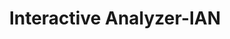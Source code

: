 ---
word: "true"

types: "word"

title: "Interactive Analyzer-IAN"

categories: ['']

tags: ['Interactive', 'Analyzer', 'IAN']

arabic: 'المحلل النحوي التفاعلي'

arexps: []

enwords: ['Interactive Analyzer-IAN']

enexps: []

arlexicons: 'ح'

enlexicons: 'I'

authors: ['Ruqayya Roshdy']

translators: ['']

citations: 'مقدمة في حوسبة اللغة العربية'

sources: 'مركز الملك عبدالله بن عبدالعزيز الدولي لخدمة اللغة العربية'

slug: ""
---